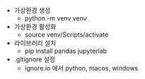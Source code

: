 - 가상환경 생성
    - python -m venv venv
- 가상환경 활성화
    - source venv/Scripts/activate
- 라이브러리 설치
    - pip install pandas jupyterlab
- .gitignore 설정
    - ignore.io 에서 python, macos, windows